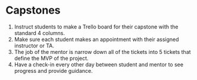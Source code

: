 # Capstones

1. Instruct students to make a Trello board for their capstone with the standard 4 columns.
1. Make sure each student makes an appointment with their assigned instructor or TA.
1. The job of the mentor is narrow down all of the tickets into 5 tickets that define the MVP of the project.
1. Have a check-in every other day between student and mentor to see progress and provide guidance.
